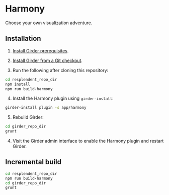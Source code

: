 # Harmony

Choose your own visualization adventure.

## Installation

1. [Install Girder prerequisites](http://girder.readthedocs.org/en/latest/prerequisites.html).

2. [Install Girder from a Git checkout](http://girder.readthedocs.org/en/latest/installation.html#install-from-git-checkout).

3. Run the following after cloning this repository:

  ```bash
  cd resplendent_repo_dir
  npm install
  npm run build-harmony
  ```

4. Install the Harmony plugin using `girder-install`:

  ```bash
  girder-install plugin -s app/harmony
  ```

5. Rebuild Girder:

  ```bash
  cd girder_repo_dir
  grunt
  ```

4. Visit the Girder admin interface to enable the Harmony plugin and restart Girder.

## Incremental build

```bash
cd resplendent_repo_dir
npm run build-harmony
cd girder_repo_dir
grunt
```
